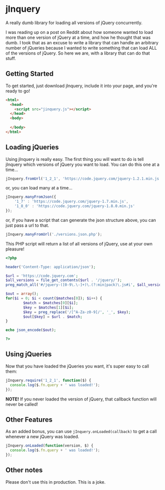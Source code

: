 # jInquery
A really dumb library for loading all versions of jQuery concurrently.

I was reading up on a post on Reddit about how someone wanted to load more than one version of jQuery at a time, and how he thought that was dumb. I took that as an excuse to write a library that can handle an arbitrary number of jQueries because I wanted to write something that can load ALL of the versions of jQuery. So here we are, with a library that can do that stuff.

## Getting Started
To get started, just download jInquery, include it into your page, and you're ready to go!

```html
<html>
  <head>
    <script src="jinquery.js"></script>
  </head>
  <body>
  
  </body>
</html>
```

## Loading jQueries
Using jInquery is really easy. The first thing you will want to do is tell jInquery which versions of jQuery you want to load. You can do this one at a time...

```javascript
jInquery.fromUrl('1_2_1', 'https://code.jquery.com/jquery-1.2.1.min.js');
```

or, you can load many at a time...

```javascript
jInquery.manyFromJson({
    '1_7' : 'https://code.jquery.com/jquery-1.7.min.js',
    '1_8_0' : 'https://code.jquery.com/jquery-1.8.0.min.js'
});
```

or, if you have a script that can generate the json structure above, you can just pass a url to that.

```javascript
jInquery.manyFromUrl('./versions.json.php');
```

This PHP script will return a list of all versions of jQuery, use at your own pleasure!

```php
<?php

header('Content-Type: application/json');

$url = 'https://code.jquery.com';
$all_versions = file_get_contents($url . '/jquery/');
preg_match_all('#/jquery-([0-9\.\-]+)\.(?:min|pack)\.js#i', $all_versions, $matches);

$out = array();
for($i = 0; $i < count($matches[0]); $i++) {
        $match = $matches[0][$i];
        $key = $matches[1][$i];
        $key = preg_replace('/[^A-Za-z0-9]/', '_', $key);
        $out[$key] = $url . $match;
}

echo json_encode($out);

?>
```

## Using jQueries
Now that you have loaded the jQueries you want, it's super easy to call them:

```javascript
jInquery.require('1_2_1', function($) {
  console.log($.fn.query + ' was loaded!');
});
```

**NOTE!** If you never loaded the version of jQuery, that callback function will never be called!

## Other Features
As an added bonus, you can use `jInquery.onLoaded(callback)` to get a call whenever a new jQuery was loaded.

```javascript
jInquery.onLoaded(function(version, $) {
  console.log($.fn.query + ' was loaded!');
});
```

## Other notes
Please don't use this in production. This is a joke.
